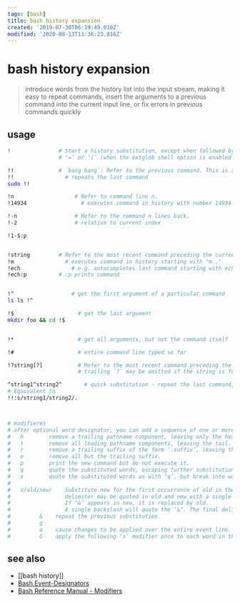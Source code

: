 ```yaml
---
tags: [bash]
title: bash history expansion
created: '2019-07-30T06:19:49.010Z'
modified: '2020-08-13T11:36:23.816Z'
---
```


# bash history expansion

> introduce words from the history list into the input stream, making it easy to repeat commands, insert the arguments to a previous command into the current input line, or fix errors in previous commands quickly

## usage
```sh
!               # Start a history substitution, except when followed by a space, tab, the end of the line, 
                # ‘=’ or ‘(’ (when the extglob shell option is enabled using the shopt builtin).

!!              # `bang bang`: Refer to the previous command. This is a synonym for ‘!-1’
!!		          # repeats the last command
sudo !!

!n                   # Refer to command line n.
!14934		           # executes command in history with number 14934

!-n                  # Refer to the command n lines back.
!-2                  # relative to current index

!1-$:p


!string         # Refer to the most recent command preceding the current position in the history list starting with string.
!m		          # executes command in history starting with "m.."
!ech		        # e.g. autocompletes last command starting with ech maybe echo something
!ech:p	        # :p prints command


!^                  # get the first argument of a particular command
ls ls !^

!$		              # get the last argument
mkdir foo && cd !$


!*                    # get all arguments, but not the command itself

!#                    # entire command line typed so far

!?string[?]           # Refer to the most recent command preceding the current position in the history list containing string. 
                      # trailing `?` may be omitted if the string is followed immediately by a newline

^string1^string2^       # quick substitution - repeat the last command, replacing string1 with string2
# Equivalent to 
!!:s/string1/string2/.



# modifieres
# after optional word designator, you can add a sequence of one or more of the following modifiers, each preceded by `:` 
#   h        remove a trailing pathname component, leaving only the head.
#   t        remove all leading pathname components, leaving the tail.
#   r        remove a trailing suffix of the form ‘.suffix’, leaving the basename.
#   e        remove all but the trailing suffix.
#   p        print the new command but do not execute it.
#   q        quote the substituted words, escaping further substitutions.
#   x        quote the substituted words as with ‘q’, but break into words at spaces, tabs, and newlines
#
#   s/old/new/    Substitute new for the first occurrence of old in the event line. Any delimiter may be used in place of `/`
#                 delimiter may be quoted in old and new with a single backslash. 
#                 If ‘&’ appears in new, it is replaced by old. 
#                 A single backslash will quote the ‘&’. The final delimiter is optional if it is the last character on the input line.
#         &    repeat the previous substitution
#         g
#         a    cause changes to be applied over the entire event line. Used in conjunction with ‘s’, as in gs/old/new/, or with ‘&’
#         G    apply the following ‘s’ modifier once to each word in the event
```

## see also
- [[bash history]]
- [Bash Event-Designators](https://www.gnu.org/savannah-checkouts/gnu/bash/manual/bash.html#Event-Designators)
- [Bash Reference Manual - Modifiers](https://www.gnu.org/savannah-checkouts/gnu/bash/manual/bash.html#Modifiers)
